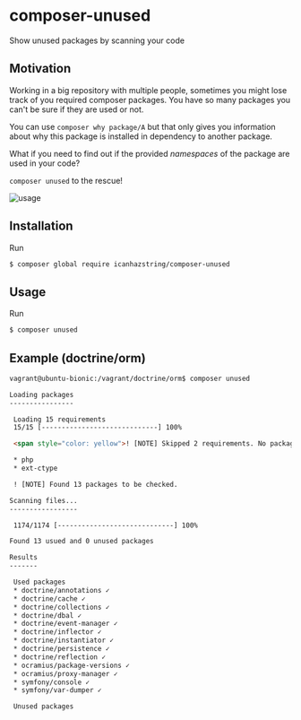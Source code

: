 # composer-unused
Show unused packages by scanning your code

## Motivation

Working in a big repository with multiple people, sometimes you might lose track 
of you required composer packages. You have so many packages you can't be sure if they are used
or not.

You can use `composer why package/A` but that only gives you information about why this package is installed
in dependency to another package.

What if you need to find out if the provided *namespaces* of the package are used in your code?

`composer unused` to the rescue!

![usage](https://media.giphy.com/media/LYrx0fhQ4qD8asscts/giphy.gif)

## Installation

Run

```bash
$ composer global require icanhazstring/composer-unused
```

## Usage

Run

```bash
$ composer unused
```

## Example (doctrine/orm)

```html
vagrant@ubuntu-bionic:/vagrant/doctrine/orm$ composer unused

Loading packages
----------------

 Loading 15 requirements
 15/15 [-----------------------------] 100%

 <span style="color: yellow">! [NOTE] Skipped 2 requirements. No package found or invalid constraint.</span>                                               

 * php
 * ext-ctype

 ! [NOTE] Found 13 packages to be checked.                                                                              

Scanning files...
-----------------

 1174/1174 [-----------------------------] 100%

Found 13 usued and 0 unused packages

Results
-------

 Used packages
 * doctrine/annotations ✓
 * doctrine/cache ✓
 * doctrine/collections ✓
 * doctrine/dbal ✓
 * doctrine/event-manager ✓
 * doctrine/inflector ✓
 * doctrine/instantiator ✓
 * doctrine/persistence ✓
 * doctrine/reflection ✓
 * ocramius/package-versions ✓
 * ocramius/proxy-manager ✓
 * symfony/console ✓
 * symfony/var-dumper ✓

 Unused packages
```
